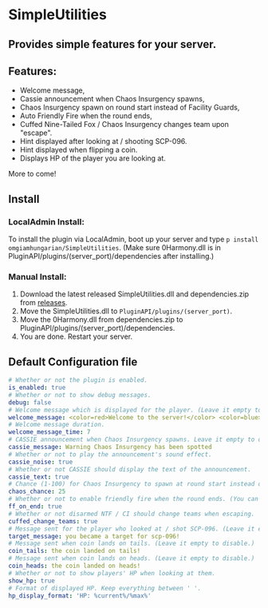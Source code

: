 # SimpleUtilities
## Provides simple features for your server.

## Features:
- Welcome message,
- Cassie announcement when Chaos Insurgency spawns,
- Chaos Insurgency spawn on round start instead of Facility Guards,
- Auto Friendly Fire when the round ends,
- Cuffed Nine-Tailed Fox / Chaos Insurgency changes team upon "escape".
- Hint displayed after looking at / shooting SCP-096.
- Hint displayed when flipping a coin.
- Displays HP of the player you are looking at.

More to come!

## Install
### LocalAdmin Install:
To install the plugin via LocalAdmin, boot up your server and type ```p install omgiamhungarian/SimpleUtilities```. (Make sure 0Harmony.dll is in PluginAPI/plugins/(server_port)/dependencies after installing.)

### Manual Install:
1. Download the latest released SimpleUtilities.dll and dependencies.zip from [releases](https://github.com/omgiamhungarian/SimpleUtilities/releases/).
2. Move the SimpleUtilities.dll to ```PluginAPI/plugins/(server_port)```.
3. Move the 0Harmony.dll from dependencies.zip to PluginAPI/plugins/(server_port)/dependencies.
4. You are done. Restart your server.

## Default Configuration file

```yml
# Whether or not the plugin is enabled.
is_enabled: true
# Whether or not to show debug messages.
debug: false
# Welcome message which is displayed for the player. (Leave it empty to disable.)
welcome_message: <color=red>Welcome to the server!</color> <color=blue>Please read our rules.</color>
# Welcome message duration.
welcome_message_time: 7
# CASSIE announcement when Chaos Insurgency spawns. Leave it empty to disable. (Please note that you can only use CASSIE approved words.)
cassie_message: Warning Chaos Insurgency has been spotted
# Whether or not to play the announcement's sound effect.
cassie_noise: true
# Whether or not CASSIE should display the text of the announcement.
cassie_text: true
# Chance (1-100) for Chaos Insurgency to spawn at round start instead of Facility Guards.
chaos_chance: 25
# Whether or not to enable friendly fire when the round ends. (You can change the friendly_fire_multiplier in your config_gameplay.txt)
ff_on_end: true
# Whether or not disarmed NTF / CI should change teams when escaping.
cuffed_change_teams: true
# Message sent for the player who looked at / shot SCP-096. (Leave it empty to disable.)
target_message: you became a target for scp-096!
# Message sent when coin lands on tails. (Leave it empty to disable.)
coin_tails: the coin landed on tails!
# Message sent when coin lands on heads. (Leave it empty to disable.)
coin_heads: the coin landed on heads!
# Whether or not to show players' HP when looking at them.
show_hp: true
# Format of displayed HP. Keep everything between ' '.
hp_display_format: 'HP: %current%/%max%'
```
